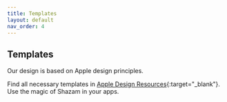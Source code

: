```yaml
---
title: Templates
layout: default
nav_order: 4
---
```


## Templates
Our design is based on Apple design principles.

Find all necessary templates in [Apple Design Resources](https://developer.apple.com/design/resources/){:target="_blank"}. Use the magic of Shazam in your apps.

<!--
## Styles

- **iOS**, Android, web, desktop, **mobile**, tablet, Chrome Extension
- themes: dark, light
-->